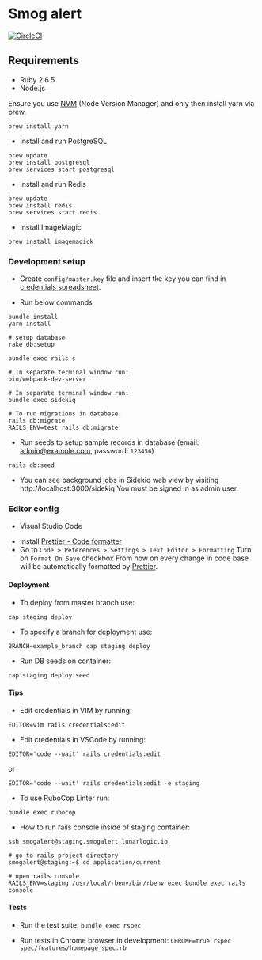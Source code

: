 # Smog alert

[![CircleCI](https://circleci.com/gh/LunarLogic/smog_alert.svg?style=svg&circle-token=cca65188e46e468ae17d54c96244c724b568a0cb)](https://circleci.com/gh/LunarLogic/smog_alert)

## Requirements

- Ruby 2.6.5
- Node.js

Ensure you use [NVM](https://github.com/nvm-sh/nvm) (Node Version Manager) and only then install yarn via brew.

```
brew install yarn
```

- Install and run PostgreSQL

```
brew update
brew install postgresql
brew services start postgresql
```

- Install and run Redis

```
brew update
brew install redis
brew services start redis
```

- Install ImageMagic

```
brew install imagemagick
```

### Development setup

- Create `config/master.key` file and insert tke key you can find in [credentials spreadsheet](https://docs.google.com/spreadsheets/d/1R73V6AilcW1EOpdyUY6PX7ZH6O1R9vVUI42WHqj2kMI/edit#gid=0).

- Run below commands

```
bundle install
yarn install

# setup database
rake db:setup

bundle exec rails s

# In separate terminal window run:
bin/webpack-dev-server

# In separate terminal window run:
bundle exec sidekiq

# To run migrations in database:
rails db:migrate
RAILS_ENV=test rails db:migrate
```

- Run seeds to setup sample records in database (email: admin@example.com, password: `123456`)

```
rails db:seed
```

- You can see background jobs in Sidekiq web view by visiting http://localhost:3000/sidekiq You must be signed in as admin user.

### Editor config

- Visual Studio Code

* Install [Prettier - Code formatter](https://marketplace.visualstudio.com/items?itemName=esbenp.prettier-vscode)
* Go to `Code > Peferences > Settings > Text Editor > Formatting`
  Turn on `Format On Save` checkbox
  From now on every change in code base will be automatically formatted by [Prettier](https://prettier.io/).

#### Deployment

- To deploy from master branch use:

`cap staging deploy`

- To specify a branch for deployment use:

`BRANCH=example_branch cap staging deploy`

- Run DB seeds on container:

`cap staging deploy:seed`

#### Tips

- Edit credentials in VIM by running:

`EDITOR=vim rails credentials:edit`

- Edit credentials in VSCode by running:

`EDITOR='code --wait' rails credentials:edit`

or

`EDITOR='code --wait' rails credentials:edit -e staging`

- To use RuboCop Linter run:

`bundle exec rubocop`

- How to run rails console inside of staging container:

```
ssh smogalert@staging.smogalert.lunarlogic.io

# go to rails project directory
smogalert@staging:~$ cd application/current

# open rails console
RAILS_ENV=staging /usr/local/rbenv/bin/rbenv exec bundle exec rails console
```

#### Tests

- Run the test suite: `bundle exec rspec`

- Run tests in Chrome browser in development: `CHROME=true rspec spec/features/homepage_spec.rb`

